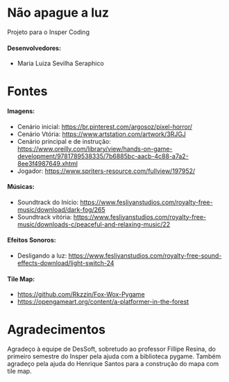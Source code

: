 # Não apague a luz
Projeto para o Insper Coding
#### Desenvolvedores:
- Maria Luiza Sevilha Seraphico

# Fontes
#### Imagens:
- Cenário inicial: https://br.pinterest.com/argosoz/pixel-horror/
- Cenário Vtória: https://www.artstation.com/artwork/3RJGJ 
- Cenário principal e de instrução: https://www.oreilly.com/library/view/hands-on-game-development/9781789538335/7b6885bc-aacb-4c88-a7a2-8ee3f4987649.xhtml 
- Jogador: https://www.spriters-resource.com/fullview/197952/ 

#### Músicas:
- Soundtrack do Início: https://www.fesliyanstudios.com/royalty-free-music/download/dark-fog/265 
- Soundtrack vitória: https://www.fesliyanstudios.com/royalty-free-music/downloads-c/peaceful-and-relaxing-music/22 

#### Efeitos Sonoros:
- Desligando a luz: https://www.fesliyanstudios.com/royalty-free-sound-effects-download/light-switch-24 

#### Tile Map:
- https://github.com/Rkzzin/Fox-Wox-Pygame 
- https://opengameart.org/content/a-platformer-in-the-forest 

# Agradecimentos
Agradeço à equipe de DesSoft, sobretudo ao professor Fillipe Resina, do primeiro semestre do Insper pela ajuda com a biblioteca pygame. Também agradeço pela ajuda do Henrique Santos para a construção do mapa com tile map. 